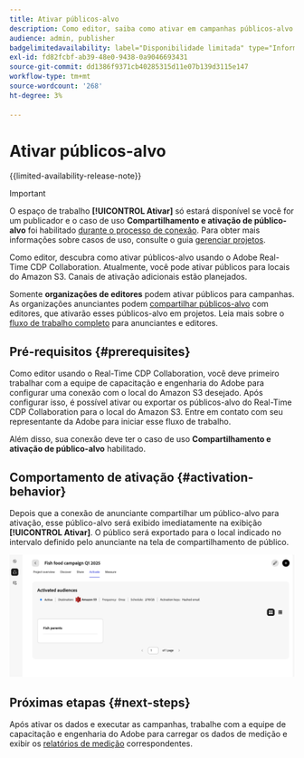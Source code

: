 ```yaml
---
title: Ativar públicos-alvo
description: Como editor, saiba como ativar em campanhas públicos-alvo compartilhados com você pelo seu colaborador.
audience: admin, publisher
badgelimitedavailability: label="Disponibilidade limitada" type="Informative" url="https://helpx.adobe.com/br/legal/product-descriptions/real-time-customer-data-platform-collaboration.html newtab=true"
exl-id: fd82fcbf-ab39-48e0-9438-0a9046693431
source-git-commit: dd1386f9371cb40285315d11e07b139d3115e147
workflow-type: tm+mt
source-wordcount: '268'
ht-degree: 3%

---
```


# Ativar públicos-alvo

{{limited-availability-release-note}}

>[!IMPORTANT]
>
>O espaço de trabalho **[!UICONTROL Ativar]** só estará disponível se você for um publicador e o caso de uso **Compartilhamento e ativação de público-alvo** foi habilitado [durante o processo de conexão](../connect/establishing-connections.md#connection-settings). Para obter mais informações sobre casos de uso, consulte o guia [gerenciar projetos](./manage-projects.md#project-use-cases).

Como editor, descubra como ativar públicos-alvo usando o Adobe Real-Time CDP Collaboration. Atualmente, você pode ativar públicos para locais do Amazon S3. Canais de ativação adicionais estão planejados.

Somente **organizações de editores** podem ativar públicos para campanhas. As organizações anunciantes podem [compartilhar públicos-alvo](/help/guide/collaborate/share.md) com editores, que ativarão esses públicos-alvo em projetos. Leia mais sobre o [fluxo de trabalho completo](/help/guide/end-to-end-workflow.md) para anunciantes e editores.

## Pré-requisitos {#prerequisites}

Como editor usando o Real-Time CDP Collaboration, você deve primeiro trabalhar com a equipe de capacitação e engenharia do Adobe para configurar uma conexão com o local do Amazon S3 desejado. Após configurar isso, é possível ativar ou exportar os públicos-alvo do Real-Time CDP Collaboration para o local do Amazon S3. Entre em contato com seu representante da Adobe para iniciar esse fluxo de trabalho.

Além disso, sua conexão deve ter o caso de uso **Compartilhamento e ativação de público-alvo** habilitado.

## Comportamento de ativação {#activation-behavior}

Depois que a conexão de anunciante compartilhar um público-alvo para ativação, esse público-alvo será exibido imediatamente na exibição **[!UICONTROL Ativar]**. O público será exportado para o local indicado no intervalo definido pelo anunciante na tela de compartilhamento de público.

![Ative o fluxo de trabalho para um destino do Amazon S3.](/help/assets/collaborate/activate/activate-to-amazon-s3.png)

## Próximas etapas {#next-steps}

Após ativar os dados e executar as campanhas, trabalhe com a equipe de capacitação e engenharia do Adobe para carregar os dados de medição e exibir os [relatórios de medição](/help/guide/collaborate/measure.md) correspondentes.
